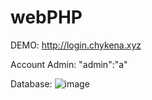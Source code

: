 # webPHP
DEMO: http://login.chykena.xyz

Account Admin: "admin":"a"

Database: 
![image](https://user-images.githubusercontent.com/102798408/170765825-d3016d8d-ee26-42c7-9d89-83d7bb16d968.png)
